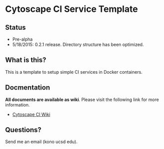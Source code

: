 # Cytoscape CI Service Template

## Status
* Pre-alpha
* 5/18/2015: 0.2.1 release.  Directory structure has been optimized.

## What is this?
This is a template to setup simple CI services in Docker containers.

## Docmentation
__All documents are available as wiki__.  Please visit the following link for more information.

* [Cytoscape CI Wiki](https://github.com/idekerlab/ci-service-template/wiki)

## Questions?
Send me an email (kono ucsd edu).